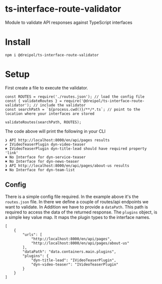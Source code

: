 # ts-interface-route-validator

Module to validate API responses against TypeScript interfaces

# Install

    npm i @dreipol/ts-interface-route-validator

# Setup
First create a file to execute the validator.

    const ROUTES = require('./routes.json'); // load the config file
    const { validateRoutes } = require('@dreipol/ts-interface-route-validator'); // include the validator
    const searchPath = `${process.cwd()}/**/*.ts`; // point to the location where your interfaces are stored
    
    validateRoutes(searchPath, ROUTES);
    
    
The code above will print the following in your CLI

    ❯ API http://localhost:8000/en/api/pages results
    ✔ IVideoTeaserPlugin dyn-video-teaser
    ✖ IVideoTeaserPlugin dyn-title-lead should have required property 'link'
    ✖ No Interface for dyn-service-teaser
    ✖ No Interface for dyn-news-teaser
    ❯ API http://localhost:8000/en/api/pages/about-us results
    ✖ No Interface for dyn-team-list
    
## Config
There is a simple config file required. In the example above it's the `routes.json` file. In there we 
define a couple of routes/api endpoints we want to validate. In Addition we have to provide a `dataPath`.
This path is required to access the data of the returned response.
The `plugins` object, is a simple key value map. It maps the plugin types to the interface names.

    [
        {
            "urls": [
                "http://localhost:8000/en/api/pages",
                "http://localhost:8000/en/api/pages/about-us"
            ],
            "dataPath": "data.containers.main.plugins",
            "plugins": {
                "dyn-title-lead": "IVideoTeaserPlugin",
                "dyn-video-teaser": "IVideoTeaserPlugin"
            }
        }
    ]
